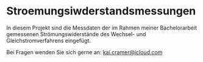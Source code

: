 # Stroemungsiwderstandsmessungen
In diesem Projekt sind die Messdaten der im Rahmen meiner Bachelorarbeit gemessenen Strömungswiderstände des Wechsel- und Gleichstromverfahrens  eingefügt.

Bei Fragen wenden Sie sich gerne an: kai.cramer@icloud.com
